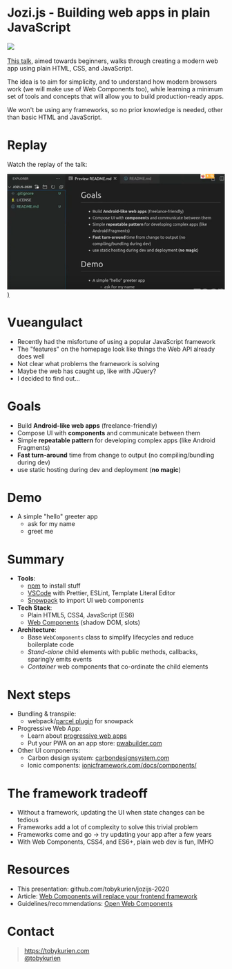 # Jozi.js - Building web apps in plain JavaScript

![](https://secure.meetupstatic.com/photos/event/a/e/6/4/600_465824644.jpeg)

[This talk](https://www.meetup.com/Jozi-JS/events/271620720/), aimed towards beginners, walks through creating a modern web app using plain HTML, CSS, and JavaScript.

The idea is to aim for simplicity, and to understand how modern browsers work (we will make use of Web Components too), while learning a minimum set of tools and concepts that will allow you to build production-ready apps.

We won't be using any frameworks, so no prior knowledge is needed, other than basic HTML and JavaScript.

# Replay

Watch the replay of the talk:

[![YouTube replay](thumbnail.png))](https://www.youtube.com/watch?v=nEORHVdCzEs&t=22m)

# Vueangulact

- Recently had the misfortune of using a popular JavaScript framework
- The "features" on the homepage look like things the Web API already does well
- Not clear what problems the framework is solving
- Maybe the web has caught up, like with JQuery?
- I decided to find out...

# Goals

- Build **Android-like web apps** (freelance-friendly)
- Compose UI with **components** and communicate between them
- Simple **repeatable pattern** for developing complex apps (like Android Fragments)
- **Fast turn-around** time from change to output (no compiling/bundling during dev)
- use static hosting during dev and deployment (**no magic**)

# Demo

- A simple "hello" greeter app
  - ask for my name
  - greet me

# Summary

- **Tools**:
  - [npm](https://www.npmjs.com) to install stuff
  - [VSCode](https://code.visualstudio.com/) with Prettier, ESLint, Template Literal Editor
  - [Snowpack](https://www.snowpack.dev/) to import UI web components
- **Tech Stack**:
  - Plain HTML5, CSS4, JavaScript (ES6)
  - [Web Components](https://developer.mozilla.org/en-US/docs/Web/Web_Components) (shadow DOM, slots)
- **Architecture**:
  - Base `WebComponents` class to simplify lifecycles and reduce boilerplate code
  - _Stand-alone_ child elements with public methods, callbacks, sparingly emits events
  - _Container_ web components that co-ordinate the child elements

# Next steps

- Bundling & transpile:
  - webpack/[parcel plugin](https://github.com/pikapkg/create-snowpack-app/tree/master/packages/plugin-parcel) for snowpack
- Progressive Web App:
  - Learn about [progressive web apps](https://web.dev/progressive-web-apps/)
  - Put your PWA on an app store: [pwabuilder.com](https://pwabuilder.com)
- Other UI components:
  - Carbon design system: [carbondesignsystem.com](https://carbondesignsystem.com)
  - Ionic components: [ionicframework.com/docs/components/](https://ionicframework.com/docs/components/)

# The framework tradeoff

- Without a framework, updating the UI when state changes can be tedious
- Frameworks add a lot of complexity to solve this trivial problem
- Frameworks come and go -> try updating your app after a few years
- With Web Components, CSS4, and ES6+, plain web dev is fun, IMHO

# Resources

- This presentation: github.com/tobykurien/jozijs-2020
- Article: [Web Components will replace your frontend framework](https://blog.usejournal.com/web-components-will-replace-your-frontend-framework-3b17a580831c?gi=53fe9e236d27)
- Guidelines/recommendations: [Open Web Components](open-wc.org)

# Contact

> https://tobykurien.com  
> [@tobykurien](https://twitter.com/tobykurien)
